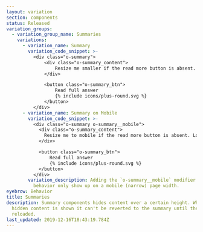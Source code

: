 ```yaml
---
layout: variation
section: components
status: Released
variation_groups:
  - variation_group_name: Summaries
    variations:
      - variation_name: Summary
        variation_code_snippet: >-
          <div class="o-summary">
              <div class="o-summary_content">
                  Resize me smaller if the read more button is absent. Lorem ipsum dolor sit amet, consectetur adipiscing elit, sed do eiusmod tempor incididunt ut labore et dolore magna aliqua. Ut enim ad minim veniam, quis nostrud exercitation ullamco laboris nisi ut aliquip ex ea commodo consequat. <a href="#">Duis</a> aute irure dolor in reprehenderit in voluptate velit esse cillum dolore eu fugiat nulla pariatur.
              </div>

              <button class="o-summary_btn">
                  Read full answer
                  {% include icons/plus-round.svg %}
              </button>
          </div>
      - variation_name: Summary on Mobile
        variation_code_snippet: >-
          <div class="o-summary o-summary__mobile">
            <div class="o-summary_content">
              Resize me to mobile if the read more button is absent. Lorem ipsum dolor sit amet, consectetur adipiscing elit, sed do eiusmod tempor incididunt ut labore et dolore magna aliqua. Ut enim ad minim veniam, quis nostrud exercitation ullamco laboris nisi ut aliquip ex ea commodo consequat. Duis aute irure dolor in reprehenderit in voluptate velit esse cillum dolore eu fugiat nulla pariatur. Excepteur sint occaecat cupidatat non proident, sunt in culpa qui officia deserunt mollit anim id est laborum.
            </div>

            <button class="o-summary_btn">
                Read full answer
                {% include icons/plus-round.svg %}
            </button>
          </div>
        variation_description: Adding the `o-summary__mobile` modifier makes the summary
          behavior only show up on a mobile (narrow) page width.
eyebrow: Behavior
title: Summaries
description: Summary components hides content over a certain height. When the
  hidden content is shown it can't be reverted to the summary until the page is
  reloaded.
last_updated: 2019-12-16T18:43:19.784Z
---
```

